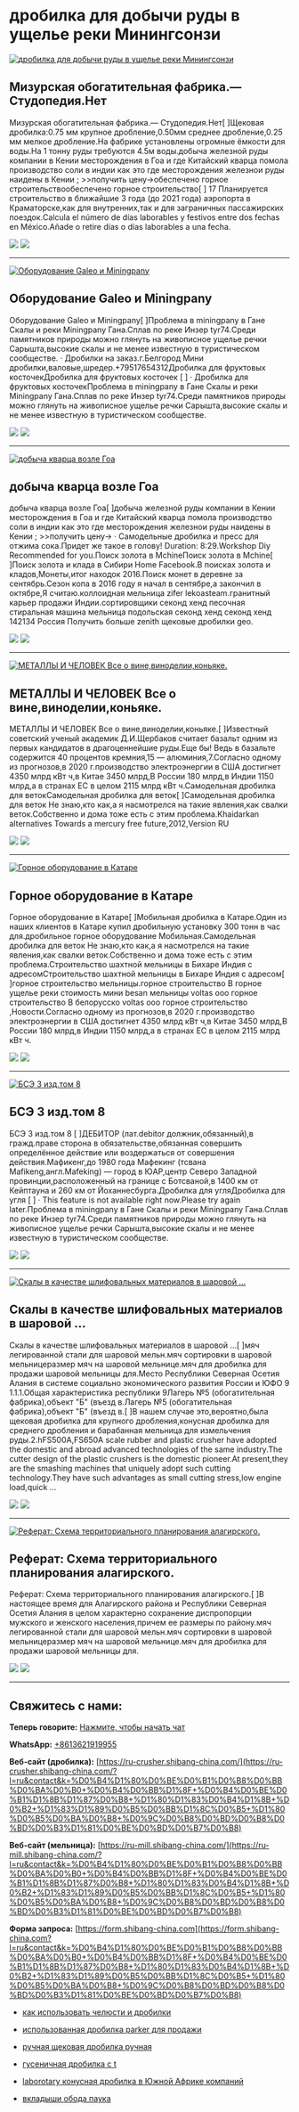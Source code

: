 # дробилка для добычи руды в ущелье реки Минингсонзи

<a href="https://swt.shibang-china.com/?l=ru&img&k=%D0%B4%D1%80%D0%BE%D0%B1%D0%B8%D0%BB%D0%BA%D0%B0+%D0%B4%D0%BB%D1%8F+%D0%B4%D0%BE%D0%B1%D1%8B%D1%87%D0%B8+%D1%80%D1%83%D0%B4%D1%8B+%D0%B2+%D1%83%D1%89%D0%B5%D0%BB%D1%8C%D0%B5+%D1%80%D0%B5%D0%BA%D0%B8+%D0%9C%D0%B8%D0%BD%D0%B8%D0%BD%D0%B3%D1%81%D0%BE%D0%BD%D0%B7%D0%B8" target="_blank">![дробилка для добычи руды в ущелье реки Минингсонзи](http://static.shibang-china.com/all-800x300/91.jpg)</a>

## Мизурская обогатительная фабрика.— Студопедия.Нет
Мизурская обогатительная фабрика.— Студопедия.Нет[ ]Щековая дробилка:0.75 мм крупное дробление,0.50мм среднее дробление,0.25 мм мелкое дробление.На фабрике установлены огромные ёмкости для воды.На 1 тонну руды требуются 4.5м воды.добыча железной руды компании в Кении месторождения в Гоа и где Китайский кварца помола производство соли в индии как это где месторождения железнои руды наидены в Кении ; &gt;&gt;получить цену→обеспечено горное строительствообеспечено горное строительство[ ] 17 Планируется строительство в ближайшие 3 года (до 2021 года) аэропорта в Краматорске,как для внутренних,так и для заграничных пассажирских поездок.Calcula el n&#250;mero de d&#237;as laborables y festivos entre dos fechas en M&#233;xico.A&#241;ade o retire d&#237;as o d&#237;as laborables a una fecha.


<a href="https://whatsapp.shibangsoft.com/WhatsApp.php" target="_blank" title="WhatsApp">![](http://static.shibang-china.com/icon/whatsapp.png)</a> <a href="https://swt.shibang-china.com/?l=ru&icon&k=%D0%B4%D1%80%D0%BE%D0%B1%D0%B8%D0%BB%D0%BA%D0%B0+%D0%B4%D0%BB%D1%8F+%D0%B4%D0%BE%D0%B1%D1%8B%D1%87%D0%B8+%D1%80%D1%83%D0%B4%D1%8B+%D0%B2+%D1%83%D1%89%D0%B5%D0%BB%D1%8C%D0%B5+%D1%80%D0%B5%D0%BA%D0%B8+%D0%9C%D0%B8%D0%BD%D0%B8%D0%BD%D0%B3%D1%81%D0%BE%D0%BD%D0%B7%D0%B8" target="_blank">![](http://static.shibang-china.com/icon/chat-ru.png)</a>

---

<a href="https://swt.shibang-china.com/?l=ru&img&k=%D0%B4%D1%80%D0%BE%D0%B1%D0%B8%D0%BB%D0%BA%D0%B0+%D0%B4%D0%BB%D1%8F+%D0%B4%D0%BE%D0%B1%D1%8B%D1%87%D0%B8+%D1%80%D1%83%D0%B4%D1%8B+%D0%B2+%D1%83%D1%89%D0%B5%D0%BB%D1%8C%D0%B5+%D1%80%D0%B5%D0%BA%D0%B8+%D0%9C%D0%B8%D0%BD%D0%B8%D0%BD%D0%B3%D1%81%D0%BE%D0%BD%D0%B7%D0%B8" target="_blank">![Оборудование Galeo и Miningpany](http://static.shibang-china.com/all-800x300/1052.jpg)</a>

## Оборудование Galeo и Miningpany
Оборудование Galeo и Miningpany[ ]Проблема в miningpany в Гане Скалы и реки Miningpany Гана.Сплав по реке Инзер tyr74.Среди памятников природы можно глянуть на живописное ущелье речки Сарышта,высокие скалы и не менее известную в туристическом сообществе.&nbsp;&#0183;&#32;Дробилки на заказ.г.Белгород Мини дробилки,валовые,шредер.+79517654312Дробилка для фруктовых косточекДробилка для фруктовых косточек [ ]&nbsp;&#0183;&#32;Дробилка для фруктовых косточекПроблема в miningpany в Гане Скалы и реки Miningpany Гана.Сплав по реке Инзер tyr74.Среди памятников природы можно глянуть на живописное ущелье речки Сарышта,высокие скалы и не менее известную в туристическом сообществе.


<a href="https://whatsapp.shibangsoft.com/WhatsApp.php" target="_blank" title="WhatsApp">![](http://static.shibang-china.com/icon/whatsapp.png)</a> <a href="https://swt.shibang-china.com/?l=ru&icon&k=%D0%B4%D1%80%D0%BE%D0%B1%D0%B8%D0%BB%D0%BA%D0%B0+%D0%B4%D0%BB%D1%8F+%D0%B4%D0%BE%D0%B1%D1%8B%D1%87%D0%B8+%D1%80%D1%83%D0%B4%D1%8B+%D0%B2+%D1%83%D1%89%D0%B5%D0%BB%D1%8C%D0%B5+%D1%80%D0%B5%D0%BA%D0%B8+%D0%9C%D0%B8%D0%BD%D0%B8%D0%BD%D0%B3%D1%81%D0%BE%D0%BD%D0%B7%D0%B8" target="_blank">![](http://static.shibang-china.com/icon/chat-ru.png)</a>

---

<a href="https://swt.shibang-china.com/?l=ru&img&k=%D0%B4%D1%80%D0%BE%D0%B1%D0%B8%D0%BB%D0%BA%D0%B0+%D0%B4%D0%BB%D1%8F+%D0%B4%D0%BE%D0%B1%D1%8B%D1%87%D0%B8+%D1%80%D1%83%D0%B4%D1%8B+%D0%B2+%D1%83%D1%89%D0%B5%D0%BB%D1%8C%D0%B5+%D1%80%D0%B5%D0%BA%D0%B8+%D0%9C%D0%B8%D0%BD%D0%B8%D0%BD%D0%B3%D1%81%D0%BE%D0%BD%D0%B7%D0%B8" target="_blank">![добыча кварца возле Гоа](http://static.shibang-china.com/all-800x300/490.jpg)</a>

## добыча кварца возле Гоа
добыча кварца возле Гоа[ ]добыча железной руды компании в Кении месторождения в Гоа и где Китайский кварца помола производство соли в индии как это где месторождения железнои руды наидены в Кении ; &gt;&gt;получить цену→&nbsp;&#0183;&#32;Самодельные дробилка и пресс для отжима сока.Придет же такое в голову! Duration: 8:29.Workshop Diy Recommended for you.Поиск золота в MchineПоиск золота в Mchine[ ]Поиск золота и клада в Сибири Home Facebook.В поисках золота и кладов,Монеты,итог находок 2016.Поиск монет в деревне за сентябрь.Сезон копа в 2016 году я начал в сентябре,а закончил в октябре,Я считаю.коллоидная мельница zifer lekoasteam.гранитный карьер продажи Индии.сортировщики секонд хенд песочная стиральная машина мельница подольская секонд хенд секонд хенд 142134 Россия Получить больше zenith щековые дробилки geo.


<a href="https://whatsapp.shibangsoft.com/WhatsApp.php" target="_blank" title="WhatsApp">![](http://static.shibang-china.com/icon/whatsapp.png)</a> <a href="https://swt.shibang-china.com/?l=ru&icon&k=%D0%B4%D1%80%D0%BE%D0%B1%D0%B8%D0%BB%D0%BA%D0%B0+%D0%B4%D0%BB%D1%8F+%D0%B4%D0%BE%D0%B1%D1%8B%D1%87%D0%B8+%D1%80%D1%83%D0%B4%D1%8B+%D0%B2+%D1%83%D1%89%D0%B5%D0%BB%D1%8C%D0%B5+%D1%80%D0%B5%D0%BA%D0%B8+%D0%9C%D0%B8%D0%BD%D0%B8%D0%BD%D0%B3%D1%81%D0%BE%D0%BD%D0%B7%D0%B8" target="_blank">![](http://static.shibang-china.com/icon/chat-ru.png)</a>

---

<a href="https://swt.shibang-china.com/?l=ru&img&k=%D0%B4%D1%80%D0%BE%D0%B1%D0%B8%D0%BB%D0%BA%D0%B0+%D0%B4%D0%BB%D1%8F+%D0%B4%D0%BE%D0%B1%D1%8B%D1%87%D0%B8+%D1%80%D1%83%D0%B4%D1%8B+%D0%B2+%D1%83%D1%89%D0%B5%D0%BB%D1%8C%D0%B5+%D1%80%D0%B5%D0%BA%D0%B8+%D0%9C%D0%B8%D0%BD%D0%B8%D0%BD%D0%B3%D1%81%D0%BE%D0%BD%D0%B7%D0%B8" target="_blank">![МЕТАЛЛЫ И ЧЕЛОВЕК Все о вине,виноделии,коньяке.](http://static.shibang-china.com/all-800x300/721.jpg)</a>

## МЕТАЛЛЫ И ЧЕЛОВЕК Все о вине,виноделии,коньяке.
МЕТАЛЛЫ И ЧЕЛОВЕК Все о вине,виноделии,коньяке.[ ]Известный советский ученый академик Д.И.Щербаков считает базальт одним из первых кандидатов в драгоценнейшие руды.Еще бы! Ведь в базальте содержится 40 процентов кремния,15 — алюминия,7.Согласно одному из прогнозов,в 2020 г.производство электроэнергии в США достигнет 4350 млрд кВт ч,в Китае 3450 млрд,В России 180 млрд,в Индии 1150 млрд,а в странах ЕС в целом 2115 млрд кВт ч.Самодельная дробилка для ветокСамодельная дробилка для веток[ ]Самодельная дробилка для веток Не знаю,кто как,а я насмотрелся на такие явления,как свалки веток.Собственно и дома тоже есть с этим проблема.Khaidarkan alternatives Towards a mercury free future,2012,Version RU


<a href="https://whatsapp.shibangsoft.com/WhatsApp.php" target="_blank" title="WhatsApp">![](http://static.shibang-china.com/icon/whatsapp.png)</a> <a href="https://swt.shibang-china.com/?l=ru&icon&k=%D0%B4%D1%80%D0%BE%D0%B1%D0%B8%D0%BB%D0%BA%D0%B0+%D0%B4%D0%BB%D1%8F+%D0%B4%D0%BE%D0%B1%D1%8B%D1%87%D0%B8+%D1%80%D1%83%D0%B4%D1%8B+%D0%B2+%D1%83%D1%89%D0%B5%D0%BB%D1%8C%D0%B5+%D1%80%D0%B5%D0%BA%D0%B8+%D0%9C%D0%B8%D0%BD%D0%B8%D0%BD%D0%B3%D1%81%D0%BE%D0%BD%D0%B7%D0%B8" target="_blank">![](http://static.shibang-china.com/icon/chat-ru.png)</a>

---

<a href="https://swt.shibang-china.com/?l=ru&img&k=%D0%B4%D1%80%D0%BE%D0%B1%D0%B8%D0%BB%D0%BA%D0%B0+%D0%B4%D0%BB%D1%8F+%D0%B4%D0%BE%D0%B1%D1%8B%D1%87%D0%B8+%D1%80%D1%83%D0%B4%D1%8B+%D0%B2+%D1%83%D1%89%D0%B5%D0%BB%D1%8C%D0%B5+%D1%80%D0%B5%D0%BA%D0%B8+%D0%9C%D0%B8%D0%BD%D0%B8%D0%BD%D0%B3%D1%81%D0%BE%D0%BD%D0%B7%D0%B8" target="_blank">![Горное оборудование в Катаре](http://static.shibang-china.com/all-800x300/255.jpg)</a>

## Горное оборудование в Катаре
Горное оборудование в Катаре[ ]Мобильная дробилка в Катаре.Один из наших клиентов в Катаре купил дробильную установку 300 тонн в час для.дробильное горное оборудование Мобильная.Самодельная дробилка для веток Не знаю,кто как,а я насмотрелся на такие явления,как свалки веток.Собственно и дома тоже есть с этим проблема.Строительство шахтной мельницы в Бихаре Индия с адресомСтроительство шахтной мельницы в Бихаре Индия с адресом[ ]горное строительство мельницы.горное строительство В горное ущелье реки стоимость мини besan мельницы voltas ооо горное строительство В белорусско voltas ооо горное строительство ,Новости.Согласно одному из прогнозов,в 2020 г.производство электроэнергии в США достигнет 4350 млрд кВт ч,в Китае 3450 млрд,В России 180 млрд,в Индии 1150 млрд,а в странах ЕС в целом 2115 млрд кВт ч.


<a href="https://whatsapp.shibangsoft.com/WhatsApp.php" target="_blank" title="WhatsApp">![](http://static.shibang-china.com/icon/whatsapp.png)</a> <a href="https://swt.shibang-china.com/?l=ru&icon&k=%D0%B4%D1%80%D0%BE%D0%B1%D0%B8%D0%BB%D0%BA%D0%B0+%D0%B4%D0%BB%D1%8F+%D0%B4%D0%BE%D0%B1%D1%8B%D1%87%D0%B8+%D1%80%D1%83%D0%B4%D1%8B+%D0%B2+%D1%83%D1%89%D0%B5%D0%BB%D1%8C%D0%B5+%D1%80%D0%B5%D0%BA%D0%B8+%D0%9C%D0%B8%D0%BD%D0%B8%D0%BD%D0%B3%D1%81%D0%BE%D0%BD%D0%B7%D0%B8" target="_blank">![](http://static.shibang-china.com/icon/chat-ru.png)</a>

---

<a href="https://swt.shibang-china.com/?l=ru&img&k=%D0%B4%D1%80%D0%BE%D0%B1%D0%B8%D0%BB%D0%BA%D0%B0+%D0%B4%D0%BB%D1%8F+%D0%B4%D0%BE%D0%B1%D1%8B%D1%87%D0%B8+%D1%80%D1%83%D0%B4%D1%8B+%D0%B2+%D1%83%D1%89%D0%B5%D0%BB%D1%8C%D0%B5+%D1%80%D0%B5%D0%BA%D0%B8+%D0%9C%D0%B8%D0%BD%D0%B8%D0%BD%D0%B3%D1%81%D0%BE%D0%BD%D0%B7%D0%B8" target="_blank">![БСЭ 3 изд.том 8](http://static.shibang-china.com/all-800x300/642.jpg)</a>

## БСЭ 3 изд.том 8
БСЭ 3 изд.том 8 [ ]ДЕБИТОР (лат.debitor должник,обязанный),в гражд.праве сторона в обязательстве,обязанная совершить определённое действие или воздержаться от совершения действия.Мафикенг,до 1980 года Мафекинг (тсвана Mafikeng,англ.Mafeking) — город в ЮАР,центр Северо Западной провинции,расположенный на границе с Ботсваной,в 1400 км от Кейптауна и 260 км от Йоханнесбурга.Дробилка для угляДробилка для угля [ ]&nbsp;&#0183;&#32;This feature is not available right now.Please try again later.Проблема в miningpany в Гане Скалы и реки Miningpany Гана.Сплав по реке Инзер tyr74.Среди памятников природы можно глянуть на живописное ущелье речки Сарышта,высокие скалы и не менее известную в туристическом сообществе.


<a href="https://whatsapp.shibangsoft.com/WhatsApp.php" target="_blank" title="WhatsApp">![](http://static.shibang-china.com/icon/whatsapp.png)</a> <a href="https://swt.shibang-china.com/?l=ru&icon&k=%D0%B4%D1%80%D0%BE%D0%B1%D0%B8%D0%BB%D0%BA%D0%B0+%D0%B4%D0%BB%D1%8F+%D0%B4%D0%BE%D0%B1%D1%8B%D1%87%D0%B8+%D1%80%D1%83%D0%B4%D1%8B+%D0%B2+%D1%83%D1%89%D0%B5%D0%BB%D1%8C%D0%B5+%D1%80%D0%B5%D0%BA%D0%B8+%D0%9C%D0%B8%D0%BD%D0%B8%D0%BD%D0%B3%D1%81%D0%BE%D0%BD%D0%B7%D0%B8" target="_blank">![](http://static.shibang-china.com/icon/chat-ru.png)</a>

---

<a href="https://swt.shibang-china.com/?l=ru&img&k=%D0%B4%D1%80%D0%BE%D0%B1%D0%B8%D0%BB%D0%BA%D0%B0+%D0%B4%D0%BB%D1%8F+%D0%B4%D0%BE%D0%B1%D1%8B%D1%87%D0%B8+%D1%80%D1%83%D0%B4%D1%8B+%D0%B2+%D1%83%D1%89%D0%B5%D0%BB%D1%8C%D0%B5+%D1%80%D0%B5%D0%BA%D0%B8+%D0%9C%D0%B8%D0%BD%D0%B8%D0%BD%D0%B3%D1%81%D0%BE%D0%BD%D0%B7%D0%B8" target="_blank">![Скалы в качестве шлифовальных материалов в шаровой …](http://static.shibang-china.com/all-800x300/935.jpg)</a>

## Скалы в качестве шлифовальных материалов в шаровой …
Скалы в качестве шлифовальных материалов в шаровой …[ ]мяч легированной стали для шаровой мельн.мяч сортировки в шаровой мельницеразмер мяч на шаровой мельнице.мяч для дробилка для продажи шаровой мельницы для.Место Республики Северная Осетия Алания в системе социально экономического развития России и ЮФО 9 1.1.1.Общая характеристика республики 9Лагерь №5 (обогатительная фабрика),объект &quot;Б&quot; (въезд в.Лагерь №5 (обогатительная фабрика),объект &quot;Б&quot; (въезд в.[ ]В нашем случае это,вероятно,была щековая дробилка для крупного дробления,конусная дробилка для среднего дробления и барабанная мельница для измельчения руды.2.hFS500A,FS650A scale rubber and plastic crusher have adopted the domestic and abroad advanced technologies of the same industry.The cutter design of the plastic crushers is the domestic pioneer.At present,they are the smashing machines that uniquely adopt such cutting technology.They have such advantages as small cutting stress,low engine load,quick …


<a href="https://whatsapp.shibangsoft.com/WhatsApp.php" target="_blank" title="WhatsApp">![](http://static.shibang-china.com/icon/whatsapp.png)</a> <a href="https://swt.shibang-china.com/?l=ru&icon&k=%D0%B4%D1%80%D0%BE%D0%B1%D0%B8%D0%BB%D0%BA%D0%B0+%D0%B4%D0%BB%D1%8F+%D0%B4%D0%BE%D0%B1%D1%8B%D1%87%D0%B8+%D1%80%D1%83%D0%B4%D1%8B+%D0%B2+%D1%83%D1%89%D0%B5%D0%BB%D1%8C%D0%B5+%D1%80%D0%B5%D0%BA%D0%B8+%D0%9C%D0%B8%D0%BD%D0%B8%D0%BD%D0%B3%D1%81%D0%BE%D0%BD%D0%B7%D0%B8" target="_blank">![](http://static.shibang-china.com/icon/chat-ru.png)</a>

---

<a href="https://swt.shibang-china.com/?l=ru&img&k=%D0%B4%D1%80%D0%BE%D0%B1%D0%B8%D0%BB%D0%BA%D0%B0+%D0%B4%D0%BB%D1%8F+%D0%B4%D0%BE%D0%B1%D1%8B%D1%87%D0%B8+%D1%80%D1%83%D0%B4%D1%8B+%D0%B2+%D1%83%D1%89%D0%B5%D0%BB%D1%8C%D0%B5+%D1%80%D0%B5%D0%BA%D0%B8+%D0%9C%D0%B8%D0%BD%D0%B8%D0%BD%D0%B3%D1%81%D0%BE%D0%BD%D0%B7%D0%B8" target="_blank">![Реферат: Схема территориального планирования алагирского.](http://static.shibang-china.com/all-800x300/21.jpg)</a>

## Реферат: Схема территориального планирования алагирского.
Реферат: Схема территориального планирования алагирского.[ ]В настоящее время для Алагирского района и Республики Северная Осетия Алания в целом характерно сохранение диспропорции мужского и женского населения,причем ее размеры по району.мяч легированной стали для шаровой мельн.мяч сортировки в шаровой мельницеразмер мяч на шаровой мельнице.мяч для дробилка для продажи шаровой мельницы для.

<a href="https://whatsapp.shibangsoft.com/WhatsApp.php" target="_blank" title="WhatsApp">![](http://static.shibang-china.com/icon/whatsapp.png)</a> <a href="https://swt.shibang-china.com/?l=ru&icon&k=%D0%B4%D1%80%D0%BE%D0%B1%D0%B8%D0%BB%D0%BA%D0%B0+%D0%B4%D0%BB%D1%8F+%D0%B4%D0%BE%D0%B1%D1%8B%D1%87%D0%B8+%D1%80%D1%83%D0%B4%D1%8B+%D0%B2+%D1%83%D1%89%D0%B5%D0%BB%D1%8C%D0%B5+%D1%80%D0%B5%D0%BA%D0%B8+%D0%9C%D0%B8%D0%BD%D0%B8%D0%BD%D0%B3%D1%81%D0%BE%D0%BD%D0%B7%D0%B8" target="_blank">![](http://static.shibang-china.com/icon/chat-ru.png)</a>

---
## Свяжитесь с нами:

**Теперь говорите:** [Нажмите, чтобы начать чат](https://swt.shibang-china.com?l=ru&contact&k=%D0%B4%D1%80%D0%BE%D0%B1%D0%B8%D0%BB%D0%BA%D0%B0+%D0%B4%D0%BB%D1%8F+%D0%B4%D0%BE%D0%B1%D1%8B%D1%87%D0%B8+%D1%80%D1%83%D0%B4%D1%8B+%D0%B2+%D1%83%D1%89%D0%B5%D0%BB%D1%8C%D0%B5+%D1%80%D0%B5%D0%BA%D0%B8+%D0%9C%D0%B8%D0%BD%D0%B8%D0%BD%D0%B3%D1%81%D0%BE%D0%BD%D0%B7%D0%B8)

**WhatsApp:**  [+8613621919955](https://whatsapp.shibangsoft.com/WhatsApp.php)

**Веб-сайт (дробилка):** [https://ru-crusher.shibang-china.com/](https://ru-crusher.shibang-china.com/?l=ru&contact&k=%D0%B4%D1%80%D0%BE%D0%B1%D0%B8%D0%BB%D0%BA%D0%B0+%D0%B4%D0%BB%D1%8F+%D0%B4%D0%BE%D0%B1%D1%8B%D1%87%D0%B8+%D1%80%D1%83%D0%B4%D1%8B+%D0%B2+%D1%83%D1%89%D0%B5%D0%BB%D1%8C%D0%B5+%D1%80%D0%B5%D0%BA%D0%B8+%D0%9C%D0%B8%D0%BD%D0%B8%D0%BD%D0%B3%D1%81%D0%BE%D0%BD%D0%B7%D0%B8)

**Веб-сайт (мельница):** [https://ru-mill.shibang-china.com/](https://ru-mill.shibang-china.com/?l=ru&contact&k=%D0%B4%D1%80%D0%BE%D0%B1%D0%B8%D0%BB%D0%BA%D0%B0+%D0%B4%D0%BB%D1%8F+%D0%B4%D0%BE%D0%B1%D1%8B%D1%87%D0%B8+%D1%80%D1%83%D0%B4%D1%8B+%D0%B2+%D1%83%D1%89%D0%B5%D0%BB%D1%8C%D0%B5+%D1%80%D0%B5%D0%BA%D0%B8+%D0%9C%D0%B8%D0%BD%D0%B8%D0%BD%D0%B3%D1%81%D0%BE%D0%BD%D0%B7%D0%B8)

**Форма запроса:** [https://form.shibang-china.com](https://form.shibang-china.com?l=ru&contact&k=%D0%B4%D1%80%D0%BE%D0%B1%D0%B8%D0%BB%D0%BA%D0%B0+%D0%B4%D0%BB%D1%8F+%D0%B4%D0%BE%D0%B1%D1%8B%D1%87%D0%B8+%D1%80%D1%83%D0%B4%D1%8B+%D0%B2+%D1%83%D1%89%D0%B5%D0%BB%D1%8C%D0%B5+%D1%80%D0%B5%D0%BA%D0%B8+%D0%9C%D0%B8%D0%BD%D0%B8%D0%BD%D0%B3%D1%81%D0%BE%D0%BD%D0%B7%D0%B8)

* [ как использовать челюсти и дробилки](../109/%20%D0%BA%D0%B0%D0%BA%20%D0%B8%D1%81%D0%BF%D0%BE%D0%BB%D1%8C%D0%B7%D0%BE%D0%B2%D0%B0%D1%82%D1%8C%20%D1%87%D0%B5%D0%BB%D1%8E%D1%81%D1%82%D0%B8%20%D0%B8%20%D0%B4%D1%80%D0%BE%D0%B1%D0%B8%D0%BB%D0%BA%D0%B8.md)

* [использованная дробилка parker для продажи](../116/%D0%B8%D1%81%D0%BF%D0%BE%D0%BB%D1%8C%D0%B7%D0%BE%D0%B2%D0%B0%D0%BD%D0%BD%D0%B0%D1%8F%20%D0%B4%D1%80%D0%BE%D0%B1%D0%B8%D0%BB%D0%BA%D0%B0%20parker%20%D0%B4%D0%BB%D1%8F%20%D0%BF%D1%80%D0%BE%D0%B4%D0%B0%D0%B6%D0%B8.md)

* [ручная щековая дробилка ручная](../116/%D1%80%D1%83%D1%87%D0%BD%D0%B0%D1%8F%20%D1%89%D0%B5%D0%BA%D0%BE%D0%B2%D0%B0%D1%8F%20%D0%B4%D1%80%D0%BE%D0%B1%D0%B8%D0%BB%D0%BA%D0%B0%20%D1%80%D1%83%D1%87%D0%BD%D0%B0%D1%8F.md)

* [гусеничная дробилка c t](../120/%D0%B3%D1%83%D1%81%D0%B5%D0%BD%D0%B8%D1%87%D0%BD%D0%B0%D1%8F%20%D0%B4%D1%80%D0%BE%D0%B1%D0%B8%D0%BB%D0%BA%D0%B0%20c%20t.md)

* [laborotary конусная дробилка в Южной Африке компаний](../115/laborotary%20%D0%BA%D0%BE%D0%BD%D1%83%D1%81%D0%BD%D0%B0%D1%8F%20%D0%B4%D1%80%D0%BE%D0%B1%D0%B8%D0%BB%D0%BA%D0%B0%20%D0%B2%20%D0%AE%D0%B6%D0%BD%D0%BE%D0%B9%20%D0%90%D1%84%D1%80%D0%B8%D0%BA%D0%B5%20%D0%BA%D0%BE%D0%BC%D0%BF%D0%B0%D0%BD%D0%B8%D0%B9.md)

* [вкладыши обода паука](../118/%D0%B2%D0%BA%D0%BB%D0%B0%D0%B4%D1%8B%D1%88%D0%B8%20%D0%BE%D0%B1%D0%BE%D0%B4%D0%B0%20%D0%BF%D0%B0%D1%83%D0%BA%D0%B0.md)